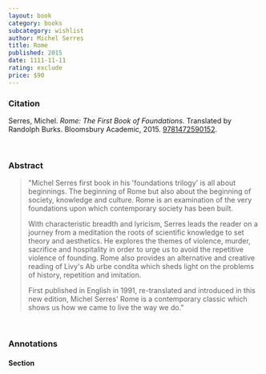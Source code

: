 ```yaml
---
layout: book
category: books
subcategory: wishlist
author: Michel Serres
title: Rome
published: 2015
date: 1111-11-11
rating: exclude
price: $90
---
```


### Citation

Serres, Michel. *Rome: The First Book of Foundations.* Translated by Randolph Burks. Bloomsbury Academic, 2015. [9781472590152](https://www.bloomsbury.com/ca/rome-9781472590152/).

<br>

### Abstract

> "Michel Serres first book in his 'foundations trilogy' is all about beginnings. The beginning of Rome but also about the beginning of society, knowledge and culture. Rome is an examination of the very foundations upon which contemporary society has been built.
>
> With characteristic breadth and lyricism, Serres leads the reader on a journey from a meditation the roots of scientific knowledge to set theory and aesthetics. He explores the themes of violence, murder, sacrifice and hospitality in order to urge us to avoid the repetitive violence of founding. Rome also provides an alternative and creative reading of Livy's Ab urbe condita which sheds light on the problems of history, repetition and imitation.
>
> First published in English in 1991, re-translated and introduced in this new edition, Michel Serres' Rome is a contemporary classic which shows us how we came to live the way we do."

<br>

### Annotations

#### Section

<br>
